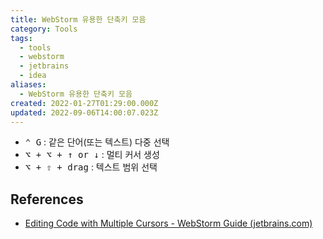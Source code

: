 ```yaml
---
title: WebStorm 유용한 단축키 모음
category: Tools
tags:
  - tools
  - webstorm
  - jetbrains
  - idea
aliases:
  - WebStorm 유용한 단축키 모음
created: 2022-01-27T01:29:00.000Z
updated: 2022-09-06T14:00:07.023Z
---
```


- <kbd>⌃ G</kbd> : 같은 단어(또는 텍스트) 다중 선택
- <kbd>⌥ + ⌥ + ↑ or ↓</kbd> : 멀티 커서 생성
- <kbd>⌥ + ⇧ + drag</kbd> : 텍스트 범위 선택

## References

- [Editing Code with Multiple Cursors - WebStorm Guide (jetbrains.com)](https://www.jetbrains.com/webstorm/guide/tips/multi-cursor/)
